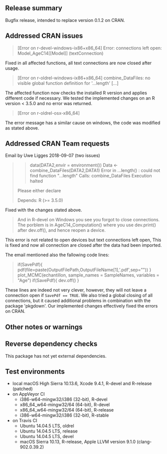 ## Release summary

Bugfix release, intended to replace version 0.1.2 on CRAN.

## Addressed CRAN issues

> [Error on r-devel-windows-ix86+x86_64]
> Error: connections left open:
> Model_AgeC14[[Model]] (textConnection)

Fixed in all affected functions, all text connections are now 
closed after usage.

> [Error on r-oldrel-windows-ix86+x86_64]
>combine_DataFiles: no visible global function definition for '...length' [...]

The affected function now checks the installed R version and applies different
code if necessary. We tested the implemented changes on an R version < 3.5.0 and
no error was returned.

> [Error on r-oldrel-osx-x86_64]

The error message has a similar cause on windows, the code was modified as stated above. 

## Addressed CRAN Team requests

Email by Uwe Ligges 2018-09-07 (two issues)

>> data(DATA2,envir = environment())
>Data <- combine_DataFiles(DATA2,DATA1)
>Error in ...length() : could not find function "...length"
>Calls: combine_DataFiles
>Execution halted
>
>Please either declare
>
>Depends: R (>= 3.5.0)

Fixed with the changes stated above. 

>And in R-devel on Windows you see you forgot to close connections.
>The porblem is in AgeC14_Computation() where you use dev.print() after dev.off(), and hence reopen a device.

This error is not related to open devices but text connections left open, This is fixed and now 
all connection are closed after the data had been imported. 

The email mentioned also the fallowing code lines:

>  if(SavePdf){
>    pdf(file=paste(OutputFilePath,OutputFileName[1],'.pdf',sep=""))
>  }
>  plot_MCMC(echantillon, sample_names = SampleNames, variables = "Age")
>  if(SavePdf){
>   dev.off()
>  }

These lines are indeed not very clever, however, they will not leave a connection open if `SavePdf == TRUE`.
We also tried a global closing of all connections, but it caused additional problems in combination 
with the package 'pkgdown'. Our implemented changes effectively fixed the errors on CRAN.

## Other notes or warnings


## Reverse dependency checks

This package has not yet external dependencies.

## Test environments
* local macOS High Sierra 10.13.6, Xcode 9.4.1, R-devel and R-release (patched)
* on AppVeyor CI
  * i386-w64-mingw32/i386 (32-bit), R-devel
  * x86_64_w64-mingw32/64 (64-bit), R-devel
  * x86_64_w64-mingw32/64 (64-bit), R-release
  * i386-w64-mingw32/i386 (32-bit), R-stable
* on Travis CI
  * Ubuntu 14.04.5 LTS, oldrel
  * Ubuntu 14.04.5 LTS, release
  * Ubuntu 14.04.5 LTS, devel
  * macOS Sierra 10.13, R-release, Apple LLVM version 9.1.0 (clang-902.0.39.2)
